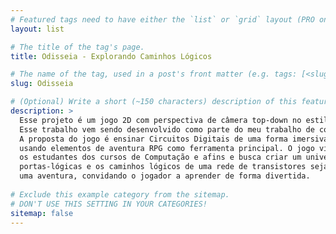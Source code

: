 ```yaml
---
# Featured tags need to have either the `list` or `grid` layout (PRO only).
layout: list

# The title of the tag's page.
title: Odisseia - Explorando Caminhos Lógicos

# The name of the tag, used in a post's front matter (e.g. tags: [<slug>]).
slug: Odisseia

# (Optional) Write a short (~150 characters) description of this featured tag.
description: >
  Esse projeto é um jogo 2D com perspectiva de câmera top-down no estilo puzzle-RPG Adventure. 
  Esse trabalho vem sendo desenvolvido como parte do meu trabalho de conclusão de curso. 
  A proposta do jogo é ensinar Circuitos Digitais de uma forma imersiva e lúdica, 
  usando elementos de aventura RPG como ferramenta principal. O jogo visa como público
  os estudantes dos cursos de Computação e afins e busca criar um universo onde as
  portas-lógicas e os caminhos lógicos de uma rede de transistores sejam cenários de 
  uma aventura, convidando o jogador a aprender de forma divertida.
  
# Exclude this example category from the sitemap.
# DON'T USE THIS SETTING IN YOUR CATEGORIES!
sitemap: false
---
```

